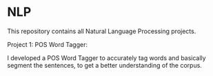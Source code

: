 # NLP

This repository contains all Natural Language Processing projects.

Project 1: POS Word Tagger:

I developed a POS Word Tagger to accurately tag words and basically segment the sentences, to get a better understanding of the corpus.
